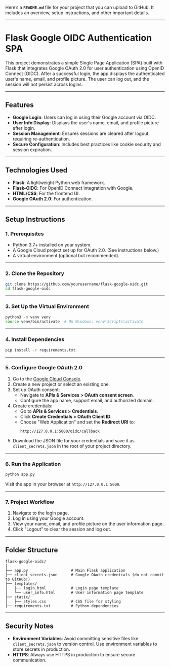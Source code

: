 Here’s a **`README.md`** file for your project that you can upload to GitHub. It includes an overview, setup instructions, and other important details.

---

# Flask Google OIDC Authentication SPA

This project demonstrates a simple Single Page Application (SPA) built with Flask that integrates Google OAuth 2.0 for user authentication using OpenID Connect (OIDC). After a successful login, the app displays the authenticated user's name, email, and profile picture. The user can log out, and the session will not persist across logins.

---

## **Features**
- **Google Login**: Users can log in using their Google account via OIDC.
- **User Info Display**: Displays the user's name, email, and profile picture after login.
- **Session Management**: Ensures sessions are cleared after logout, requiring re-authentication.
- **Secure Configuration**: Includes best practices like cookie security and session expiration.

---

## **Technologies Used**
- **Flask**: A lightweight Python web framework.
- **Flask-OIDC**: For OpenID Connect integration with Google.
- **HTML/CSS**: For the frontend UI.
- **Google OAuth 2.0**: For authentication.

---

## **Setup Instructions**

### **1. Prerequisites**
- Python 3.7+ installed on your system.
- A Google Cloud project set up for OAuth 2.0. (See instructions below.)
- A virtual environment (optional but recommended).

---

### **2. Clone the Repository**
```bash
git clone https://github.com/yourusername/flask-google-oidc.git
cd flask-google-oidc
```

---

### **3. Set Up the Virtual Environment**
```bash
python3 -m venv venv
source venv/bin/activate  # On Windows: venv\Scripts\activate
```

---

### **4. Install Dependencies**
```bash
pip install -r requirements.txt
```

---

### **5. Configure Google OAuth 2.0**
1. Go to the [Google Cloud Console](https://console.cloud.google.com/).
2. Create a new project or select an existing one.
3. Set up OAuth consent:
   - Navigate to **APIs & Services > OAuth consent screen**.
   - Configure the app name, support email, and authorized domain.
4. Create credentials:
   - Go to **APIs & Services > Credentials**.
   - Click **Create Credentials > OAuth Client ID**.
   - Choose "Web Application" and set the **Redirect URI** to:
     ```
     http://127.0.0.1:5000/oidc/callback
     ```
5. Download the JSON file for your credentials and save it as `client_secrets.json` in the root of your project directory.

---

### **6. Run the Application**
```bash
python app.py
```
Visit the app in your browser at `http://127.0.0.1:5000`.

---

### **7. Project Workflow**
1. Navigate to the login page.
2. Log in using your Google account.
3. View your name, email, and profile picture on the user information page.
4. Click "Logout" to clear the session and log out.

---

## **Folder Structure**
```
flask-google-oidc/
│
├── app.py                   # Main Flask application
├── client_secrets.json      # Google OAuth credentials (do not commit to GitHub!)
├── templates/
│   ├── login.html           # Login page template
│   └── user_info.html       # User information page template
├── static/
│   ├── styles.css           # CSS file for styling
├── requirements.txt         # Python dependencies               
```

---

## **Security Notes**
- **Environment Variables**: Avoid committing sensitive files like `client_secrets.json` to version control. Use environment variables to store secrets in production.
- **HTTPS**: Always use HTTPS in production to ensure secure communication.
